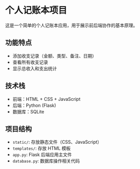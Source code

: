 # 个人记账本项目

这是一个简单的个人记账本应用，用于展示前后端协作的基本原理。

## 功能特点
- 添加收支记录（金额、类型、备注、日期）
- 查看所有收支记录
- 显示总收入和支出统计

## 技术栈
- 前端：HTML + CSS + JavaScript
- 后端：Python (Flask)
- 数据库：SQLite

## 项目结构
- `static/`: 存放静态文件（CSS、JavaScript）
- `templates/`: 存放 HTML 模板
- `app.py`: Flask 后端应用主文件
- `database.py`: 数据库操作相关代码 